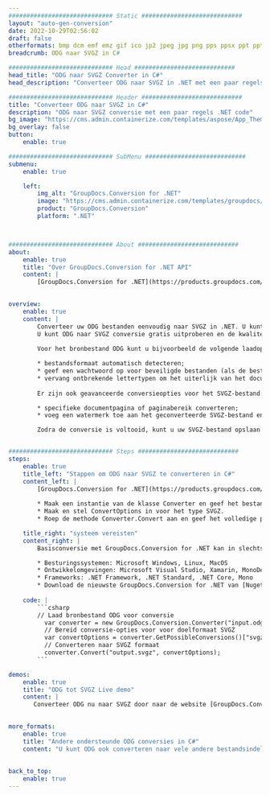 ```yaml
---
############################# Static ############################
layout: "auto-gen-conversion"
date: 2022-10-29T02:56:02
draft: false
otherformats: bmp dcm emf emz gif ico jp2 jpeg jpg png pps ppsx ppt pptx psb psd svg svgz tga tif tiff webp wmf wmz
breadcrumb: ODG naar SVGZ in C#

############################# Head ############################
head_title: "ODG naar SVGZ Converter in C#"
head_description: "Converteer ODG naar SVGZ in .NET met een paar regels code. Gebruik de GroupDocs Document Conversion API om meer dan 160 bestandsformaten te converteren."

############################# Header ############################
title: "Converteer ODG naar SVGZ in C#"
description: "ODG naar SVGZ conversie met een paar regels .NET code"
bg_image: "https://cms.admin.containerize.com/templates/aspose/App_Themes/V3/images/bg/header1.png"
bg_overlay: false
button:
    enable: true

############################# SubMenu ############################
submenu:
    enable: true

    left:
        img_alt: "GroupDocs.Conversion for .NET"
        image: "https://cms.admin.containerize.com/templates/groupdocs/images/product-logos/90x90-noborder/groupdocs-conversion-net.png"
        product: "GroupDocs.Conversion"
        platform: ".NET"



############################# About ############################
about:
    enable: true
    title: "Over GroupDocs.Conversion for .NET API"
    content: |
        [GroupDocs.Conversion for .NET](https://products.groupdocs.com/conversion/net/) kan worden gebruikt om Microsoft Word, Excel, PowerPoint, PDF, Visio en andere formaten te converteren. GroupDocs.Conversion is een standalone API die geschikt is voor back-end en interne systemen waar hoge prestaties vereist zijn. Het is niet afhankelijk van software zoals Microsoft of Open Office.
    

overview:
    enable: true
    content: |
        Converteer uw ODG bestanden eenvoudig naar SVGZ in .NET. U kunt slechts een paar C# coderegels gebruiken op elk platform naar keuze, zoals - Windows, Linux, macOS.
        U kunt ODG naar SVGZ conversie gratis uitproberen en de kwaliteit van de conversieresultaten evalueren. Naast eenvoudige scenario's voor bestandsconversie kunt u meer geavanceerde opties proberen voor het laden van het bronbestand ODG en voor het opslaan van het SVGZ-uitvoerresultaat. 
        
        Voor het bronbestand ODG kunt u bijvoorbeeld de volgende laadopties gebruiken:

        * bestandsformaat automatisch detecteren;
        * geef een wachtwoord op voor beveiligde bestanden (als de bestandsindeling dit ondersteunt);
        * vervang ontbrekende lettertypen om het uiterlijk van het document te behouden.
        
        Er zijn ook geavanceerde conversieopties voor het SVGZ-bestand:

        * specifieke documentpagina of paginabereik converteren;
        * voeg een watermerk toe aan het geconverteerde SVGZ-bestand en nog veel meer.

        Zodra de conversie is voltooid, kunt u uw SVGZ-bestand opslaan in het lokale bestandspad of in opslag van derden, zoals FTP, Amazon S3, Google Drive, Dropbox enz. Let op: om ODG naar {{ te converteren) TO}} er is geen extra software nodig, zoals MS Office, Open Office, Adobe Acrobat Reader enz.


############################# Steps ############################
steps:
    enable: true
    title_left: "Stappen om ODG naar SVGZ te converteren in C#"
    content_left: |
        [GroupDocs.Conversion for .NET](https://products.groupdocs.com/conversion/net/) maakt het gemakkelijk voor ontwikkelaars om een ​​ODG bestand naar SVGZ te converteren met een paar regels code.
        
        * Maak een instantie van de klasse Converter en geef het bestand ODG het volledige pad
        * Maak en stel ConvertOptions in voor het type SVGZ.
        * Roep de methode Converter.Convert aan en geef het volledige pad en formaat (SVGZ) door als parameter

    title_right: "systeem vereisten"
    content_right: |
        Basisconversie met GroupDocs.Conversion for .NET kan in slechts een paar eenvoudige stappen worden gedaan. Onze API's worden ondersteund op alle belangrijke platforms en besturingssystemen. Voordat u de onderstaande code uitvoert, moet u ervoor zorgen dat de volgende vereisten op uw systeem zijn geïnstalleerd.

        * Besturingssystemen: Microsoft Windows, Linux, MacOS
        * Ontwikkelomgevingen: Microsoft Visual Studio, Xamarin, MonoDevelop
        * Frameworks: .NET Framework, .NET Standard, .NET Core, Mono
        * Download de nieuwste GroupDocs.Conversion for .NET van [Nuget](https://www.nuget.org/packages/groupdocs.conversion)
         
    code: |
        ```csharp    
        // Laad bronbestand ODG voor conversie
          var converter = new GroupDocs.Conversion.Converter("input.odg");
          // Bereid conversie-opties voor voor doelformaat SVGZ
          var convertOptions = converter.GetPossibleConversions()["svgz"].ConvertOptions;
          // Converteren naar SVGZ formaat
          converter.Convert("output.svgz", convertOptions);
        ```

demos:
    enable: true
    title: "ODG tot SVGZ Live demo"
    content: |
       Converteer ODG nu naar SVGZ door naar de website [GroupDocs.Conversion App](https://products.groupdocs.app/conversion/family) te gaan. Online demo heeft de volgende voordelen:
          

more_formats:
    enable: true
    title: "Andere ondersteunde ODG conversies in C#"
    content: "U kunt ODG ook converteren naar vele andere bestandsindelingen. Zie de lijst hieronder."
       
       
back_to_top:
    enable: true
---
```

